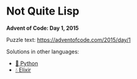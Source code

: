 # Not Quite Lisp

**Advent of Code: Day 1, 2015**

Puzzle text: <https://adventofcode.com/2015/day/1>

Solutions in other languages:

- [🐍 Python](../../../../python/2015/01_not_quite_lisp)
- [💧 Elixir](../../../../elixir/lib/2015/01_not_quite_lisp)
